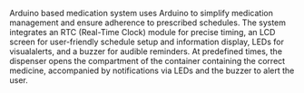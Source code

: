 Arduino based medication system uses Arduino to simplify medication management and ensure adherence to prescribed schedules. The system integrates an RTC (Real-Time Clock) module for precise timing, an LCD screen for user-friendly schedule setup and information display, LEDs for visualalerts, and a buzzer for audible reminders. At predefined times, the dispenser opens the compartment of the container containing the correct medicine, accompanied by notifications via LEDs and the buzzer to alert the user.
